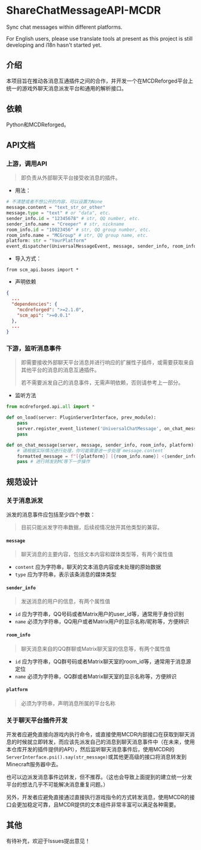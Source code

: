 # ShareChatMessageAPI-MCDR
Sync chat messages within different platforms.

For English users, please use translate tools at present as this project is still developing and i18n hasn't started yet.

## 介绍
本项目旨在推动各消息互通插件之间的合作，并开发一个在MCDReforged平台上统一的游戏外聊天消息派发平台和通用的解析接口。

## 依赖
Python和MCDReforged。

## API文档
### 上游，调用API
> 即负责从外部聊天平台接受收消息的插件。
- 用法：
```python
# 不清楚或者不想公开的内容，可以设置为None
message.content = "text_str_or_other"
message.type = "text" # or "data", etc.
sender_info.id = "12345678" # str, QQ number, etc.
sender_info.name = "Creeper" # str, nickname
room_info.id = "10023456" # str, QQ group number, etc.
room_info.name = "MCGroup" # str, QQ group name, etc.
platform: str = "YourPlatform"
event_dispatcher(UniversalMessageEvent, message, sender_info, room_info, platform)
```
- 导入方式：
```
from scm_api.bases import *
```
- 声明依赖
```mcdreforged.plugin.part.json
{
  ...
  "dependencies": {
    "mcdreforged": ">=2.1.0",
    "scm_api": ">=0.0.1"
  },
  ...
}
```
### 下游，监听消息事件
> 即需要接收外部聊天平台消息并进行响应的扩展性子插件，或需要获取来自其他平台的消息的消息互通插件。
>
> 若不需要派发自己的消息事件，无需声明依赖，否则请参考上一部分。
- 监听方法
```python
from mcdreforged.api.all import *

def on_load(server: PluginServerInterface, prev_module):
    pass
    server.register_event_listener('UniversalChatMessage', on_chat_message)
    pass

def on_chat_message(server, message, sender_info, room_info, platform):
    # 请根据实际情况进行处理，你可能需要进一步处理`message.content`
    formatted_message = f"[{platform}] [{room_info.name}] <{sender_info.name}> {message.content}"
    pass # 进行转发到MC等下一步操作
```

## 规范设计

### 关于消息派发

派发的消息事件应包括至少四个参数：
> 目前只能派发字符串数据，后续视情况放开其他类型的兼容。

#### `message`
> 聊天消息的主要内容，包括文本内容和媒体类型等，有两个属性值
- `content` 应为字符串，聊天的文本消息内容或未处理的原始数据
- `type` 应为字符串，表示该条消息的媒体类型

#### `sender_info` 
> 发送消息的用户的信息，有两个属性值
- `id` 应为字符串，QQ号码或者Matrix用户的user_id等，通常用于身份识别
- `name` 必须为字符串，QQ用户或者Matrix用户的显示名称/昵称等，方便辨识

#### `room_info`
> 聊天消息来自的QQ群聊或Matrix聊天室的信息等，有两个属性值
- `id` 应为字符串，QQ群号码或者Matrix聊天室的room_id等，通常用于消息源定位
- `name` 必须为字符串，QQ群或者Matrix聊天室的显示名称等，方便辨识

#### `platform` 
> 必须为字符串，声明消息所属的平台名称

### 关于聊天平台插件开发
开发者应避免直接向游戏内执行命令，或直接使用MCDR内部接口在获取到聊天消息的时候就立即转发，而应该先派发自己的消息到聊天消息事件中（在未来，使用本仓库开发的插件提供的API），然后监听聊天消息事件后，使用MCDR的`ServerInterface.psi().say(str_message)`或其他更高级的接口将消息转发到Minecraft服务器中去。

也可以边派发消息事件边转发，但不推荐。（这也会导致上面提到的建立统一分发平台的想法几乎不可能解决消息重复问题。）

另外，开发者应避免直接通过直接执行游戏指令的方式转发消息，使用MCDR的接口会更加稳定可靠，且MCDR提供的文本组件非常丰富可以满足各种需要。


## 其他
有待补充，欢迎于Issues提出意见！

